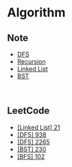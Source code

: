 # Algorithm

## Note

- <a href="https://github.com/wonjin-dev/algorithm/blob/main/Note/DFS.md">DFS</a>
- <a href="https://github.com/wonjin-dev/algorithm/blob/main/Note/Recursion">Recursion</a>
- <a href="https://github.com/wonjin-dev/algorithm/blob/main/Note/Linked List">Linked List</a>
- <a href="https://github.com/wonjin-dev/algorithm/blob/main/Note/BST.md">BST</a>

<br/>

## LeetCode

- <a href="./LeetCode/21">[Linked List] 21</a>
- <a href="./LeetCode/938">[DFS] 938</a>
- <a href="./LeetCode/2265">[DFS] 2265</a>
- <a href="./LeetCode/230">[BST] 230</a>
- <a href="./LeetCode/102">[BFS] 102</a>
